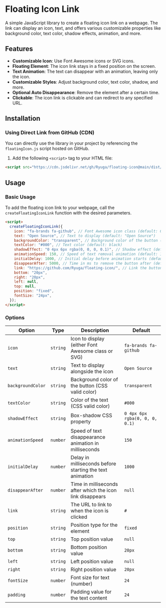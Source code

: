 # Floating Icon Link

A simple JavaScript library to create a floating icon link on a webpage. The link can display an icon, text, and offers various customizable properties like background color, text color, shadow effects, animation, and more.

## Features

- **Customizable Icon**: Use Font Awesome icons or SVG icons.
- **Floating Element**: The icon link stays in a fixed position on the screen.
- **Text Animation**: The text can disappear with an animation, leaving only the icon.
- **Customizable Styles**: Adjust background color, text color, shadow, and more.
- **Optional Auto Disappearance**: Remove the element after a certain time.
- **Clickable**: The icon link is clickable and can redirect to any specified URL.

## Installation

### Using Direct Link from GitHub (CDN)

You can directly use the library in your project by referencing the `floatingIcon.js` script hosted on GitHub.

1. Add the following `<script>` tag to your HTML file:

```html
<script src="https://cdn.jsdelivr.net/gh/Ryuga/floating-icon@main/dist/floatingicon.js"></script>
```

## Usage

### Basic Usage

To add the floating icon link to your webpage, call the `createFloatingIconLink` function with the desired parameters.

```html
<script>
  createFloatingIconLink({
    icon: "fa-brands fa-github", // Font Awesome icon class (default: GitHub icon)
    text: "Open Source", // Text to display (default: "Open Source")
    backgroundColor: "transparent", // Background color of the button (default: transparent)
    textColor: "#000", // Text color (default: black)
    shadowEffect: "0 4px 6px rgba(0, 0, 0, 0.1)", // Shadow effect (default: light shadow)
    animationSpeed: 150, // Speed of text removal animation (default: 150ms)
    initialDelay: 1000, // Initial delay before animation starts (default: 1000ms)
    disappearAfter: 5000, // Time in ms to remove the button after (default: null)
    link: "https://github.com/Ryuga/floating-icon/", // Link the button redirects to (default: '#')
    bottom: "20px",
    right: "20px",
    left: null,
    top: null,
    position: "fixed",
    fontSize: "24px",
  });
</script>
```

### Options

| Option            | Type     | Description                                               | Default                        |
| ----------------- | -------- | --------------------------------------------------------- | ------------------------------ |
| `icon`            | `string` | Icon to display (either Font Awesome class or SVG)        | `fa-brands fa-github`          |
| `text`            | `string` | Text to display alongside the icon                        | `Open Source`                  |
| `backgroundColor` | `string` | Background color of the button (CSS valid color)          | `transparent`                  |
| `textColor`       | `string` | Color of the text (CSS valid color)                       | `#000`                         |
| `shadowEffect`    | `string` | Box-shadow CSS property                                   | `0 4px 6px rgba(0, 0, 0, 0.1)` |
| `animationSpeed`  | `number` | Speed of text disappearance animation in milliseconds     | `150`                          |
| `initialDelay`    | `number` | Delay in milliseconds before starting the text animation  | `1000`                         |
| `disappearAfter`  | `number` | Time in milliseconds after which the icon link disappears | `null`                         |
| `link`            | `string` | The URL to link to when the icon is clicked               | `#`                            |
| `position`        | `string` | Position type for the element                             | `fixed`                        |
| `top`             | `string` | Top position value                                        | `null`                         |
| `bottom`          | `string` | Bottom position value                                     | `20px`                         |
| `left`            | `string` | Left position value                                       | `null`                         |
| `right`           | `string` | Right position value                                      | `20px`                         |
| `fontSize`        | `number` | Font size for text (number)                               | `24`                           |
| `padding`         | `number` | Padding value for the text content                        | `24`                           |

